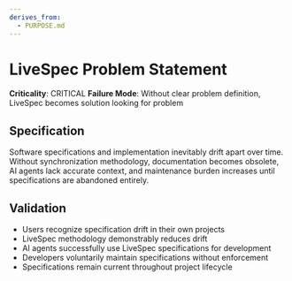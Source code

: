 ```yaml
---
derives_from:
  - PURPOSE.md
---
```


# LiveSpec Problem Statement

**Criticality**: CRITICAL
**Failure Mode**: Without clear problem definition, LiveSpec becomes solution looking for problem

## Specification

Software specifications and implementation inevitably drift apart over time. Without synchronization methodology, documentation becomes obsolete, AI agents lack accurate context, and maintenance burden increases until specifications are abandoned entirely.

## Validation

- Users recognize specification drift in their own projects
- LiveSpec methodology demonstrably reduces drift
- AI agents successfully use LiveSpec specifications for development
- Developers voluntarily maintain specifications without enforcement
- Specifications remain current throughout project lifecycle
